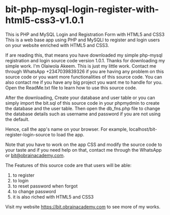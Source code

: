 # bit-php-mysql-login-register-with-html5-css3-v1.0.1
This is PHP and MySQL Login and Registration Form with HTML5 and CSS3
This is a web base app using PHP and MySQLl to register and login users on your website enriched with HTML5 and CSS3.

If are reading this, that means you have downloaded my simple php-mysql registration and login source code version 1.0.1.
Thanks for downloading my simple work. I'm Olaiwola Akeem. This is just my little work. Contact me through WhatsApp +2347039839326 if you are having any problem on this source code or you want more functionalities of this source code. You can also contact me if you have any big project you want me to handle for you. Open the ReadMe.txt file to learn how to use this source code.

After the downloading, Create your database and user table or you can simply import the bit.sql of this source code in your phpmydmin to create the database and the user table. Then open the db_fns.php file to change the database details such as username and password if you are not using the default.

Hence, call the app's name on your browser. For example, localhost/bit-register-login-source to load the app.

Note that you have to work on the app CSS and modify the source code to your taste and if you need help on that, contact me through the WhatsApp or bit@obrainacademy.com.

The Features of this source code are that users will be able:
1. to register 
2. to login
3. to reset password when forgot
4. to change password
5. it is also riched with HTML5 and CSS3

Visit my website https://bit.obrainacademy.com to see more of my works.
